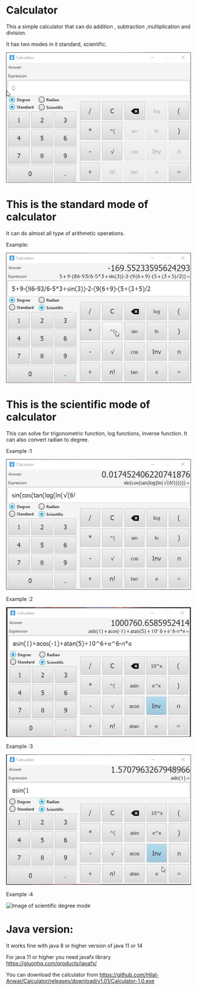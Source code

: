 # Calculator


This a simple calculator that can do addition , subtraction ,multiplication and division.


It has two modes in it standard, scientific.



![Image of Standard mode](https://github.com/Hilal-Anwar/Calculator/blob/master/1.png)

# This is the standard mode of calculator


It can do almost all type of arithmetic operations.

Example:

![Image of Standard mode](https://github.com/Hilal-Anwar/Calculator/blob/master/2.png)


# This is the scientific mode of calculator


This can solve for trigonometric function, log functions, inverse function.
It can also convert radian to degree.

Example :1


![Image of scientific mode](https://github.com/Hilal-Anwar/Calculator/blob/master/3.png)


Example :2

![Image of Standard mode](https://github.com/Hilal-Anwar/Calculator/blob/master/4.png)


Example :3


![Image of Standard mode](https://github.com/Hilal-Anwar/Calculator/blob/master/5.png)


Example :4


![Image of
scientific degree mode](https://github.com/Hilal-Anwar/Calculator/blob/master/6.png)


# Java version:
It works fine  with java 8 or higher version of java 11 or 14

For java 11 or higher you need javafx library https://gluonhq.com/products/javafx/

You can download the calculator from https://github.com/Hilal-Anwar/Calculator/releases/download/v1.01/Calculator-1.0.exe
